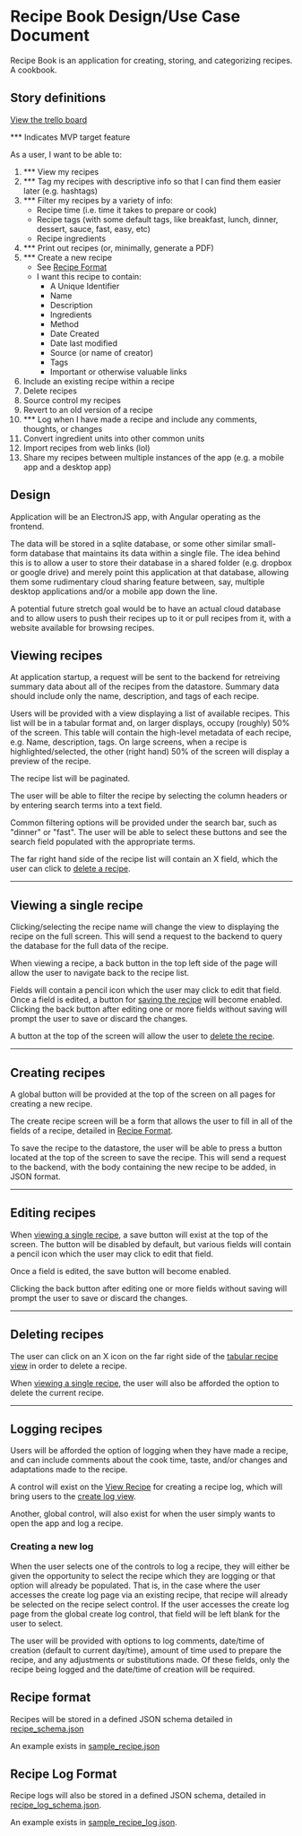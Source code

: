 # Recipe Book Design/Use Case Document

Recipe Book is an application for creating, storing, and categorizing recipes. A cookbook.

## Story definitions

[View the trello board](https://trello.com/b/y9YRhAjb/recipe-book)

*** Indicates MVP target feature

As a user, I want to be able to:

1. *** View my recipes
1. *** Tag my recipes with descriptive info so that I can find them easier later (e.g. hashtags)
1. *** Filter my recipes by a variety of info:
    * Recipe time (i.e. time it takes to prepare or cook)
    * Recipe tags (with some default tags, like breakfast, lunch, dinner, dessert, sauce, fast, easy, etc)
    * Recipe ingredients
1. *** Print out recipes (or, minimally, generate a PDF)
1. *** Create a new recipe
    * See [Recipe Format](#recipe-format)
    * I want this recipe to contain:
        * A Unique Identifier
        * Name
        * Description
        * Ingredients
        * Method
        * Date Created
        * Date last modified
        * Source (or name of creator)
        * Tags
        * Important or otherwise valuable links
1. Include an existing recipe within a recipe
1. Delete recipes
1. Source control my recipes
1. Revert to an old version of a recipe
1. *** Log when I have made a recipe and include any comments, thoughts, or changes
1. Convert ingredient units into other common units
1. Import recipes from web links (lol)
1. Share my recipes between multiple instances of the app (e.g. a mobile app and a desktop app)

## Design

Application will be an ElectronJS app, with Angular operating as the frontend.

The data will be stored in a sqlite database, or some other similar small-form database that maintains its data within a single file. The idea behind this is to allow a user to store their database in a shared folder (e.g. dropbox or google drive) and merely point this application at that database, allowing them some rudimentary cloud sharing feature between, say, multiple desktop applications and/or a mobile app down the line.

A potential future stretch goal would be to have an actual cloud database and to allow users to push their recipes up to it or pull recipes from it, with a website available for browsing recipes.

## Viewing recipes

At application startup, a request will be sent to the backend for retreiving summary data about all of the recipes from the datastore. Summary data should include only the name, description, and tags of each recipe.

Users will be provided with a view displaying a list of available recipes. This list will be in a tabular format and, on larger displays, occupy (roughly) 50% of the screen. This table will contain the high-level metadata of each recipe, e.g. Name, description, tags. On large screens, when a recipe is highlighted/selected, the other (right hand) 50% of the screen will display a preview of the recipe.

The recipe list will be paginated.

The user will be able to filter the recipe by selecting the column headers or by entering search terms into a text field.

Common filtering options will be provided under the search bar, such as "dinner" or "fast". The user will be able to select these buttons and see the search field populated with the appropriate terms.

The far right hand side of the recipe list will contain an X field, which the user can click to [delete a recipe](#deleting-recipes).

---

## Viewing a single recipe

Clicking/selecting the recipe name will change the view to displaying the recipe on the full screen. This will send a request to the backend to query the database for the full data of the recipe.

When viewing a recipe, a back button in the top left side of the page will allow the user to navigate back to the recipe list.

Fields will contain a pencil icon which the user may click to edit that field. Once a field is edited, a button for [saving the recipe](#editing-recipes) will become enabled. Clicking the back button after editing one or more fields without saving will prompt the user to save or discard the changes.

A button at the top of the screen will allow the user to [delete the recipe](#deleting-recipes).

---

## Creating recipes

A global button will be provided at the top of the screen on all pages for creating a new recipe.

The create recipe screen will be a form that allows the user to fill in all of the fields of a recipe, detailed in [Recipe Format](#recipe-format).

To save the recipe to the datastore, the user will be able to press a button located at the top of the screen to save the recipe. This will send a request to the backend, with the body containing the new recipe to be added, in JSON format.

---

## Editing recipes

When [viewing a single recipe](#viewing-a-single-recipe), a save button will exist at the top of the screen. The button will be disabled by default, but various fields will contain a pencil icon which the user may click to edit that field.

 Once a field is edited, the save button will become enabled.

Clicking the back button after editing one or more fields without saving will prompt the user to save or discard the changes.

---

## Deleting recipes

The user can click on an X icon on the far right side of the [tabular recipe view](#viewing-recipes) in order to delete a recipe.

When [viewing a single recipe](#viewing-a-single-recipe), the user will also be afforded the option to delete the current recipe.

---

## Logging recipes

Users will be afforded the option of logging when they have made a recipe, and can include comments about the cook time, taste, and/or changes and adaptations made to the recipe.

A control will exist on the [View Recipe](#viewing-a-single-recipe) for creating a recipe log, which will bring users to the [create log view](#creating-a-new-log).

Another, global control, will also exist for when the user simply wants to open the app and log a recipe.

### Creating a new log

When the user selects one of the controls to log a recipe, they will either be given the opportunity to select the recipe which they are logging or that option will already be populated. That is, in the case where the user accesses the create log page via an existing recipe, that recipe will already be selected on the recipe select control. If the user accesses the create log page from the global create log control, that field will be left blank for the user to select.

The user will be provided with options to log comments, date/time of creation (default to current day/time), amount of time used to prepare the recipe, and any adjustments or substitutions made. Of these fields, only the recipe being logged and the date/time of creation will be required.

## Recipe format

Recipes will be stored in a defined JSON schema detailed in [recipe_schema.json](./recipe_schema.json)

An example exists in [sample_recipe.json](./sample_recipe.json)

## Recipe Log Format

Recipe logs will also be stored in a defined JSON schema, detailed in [recipe_log_schema.json](./recipe_log_schema.json).

An example exists in [sample_recipe_log.json](./sample_recipe_log.json).